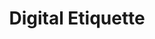 ---
layout: page.njk
permalink: /en/digital-etiquette/
title: Digital Etiquette
eleventyNavigation:
  key: Digital Etiquette
  order: 4
---